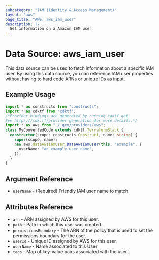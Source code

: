 ```yaml
---
subcategory: "IAM (Identity & Access Management)"
layout: "aws"
page_title: "AWS: aws_iam_user"
description: |-
  Get information on a Amazon IAM user
---
```


# Data Source: aws_iam_user

This data source can be used to fetch information about a specific
IAM user. By using this data source, you can reference IAM user
properties without having to hard code ARNs or unique IDs as input.

## Example Usage

```typescript
import * as constructs from "constructs";
import * as cdktf from "cdktf";
/*Provider bindings are generated by running cdktf get.
See https://cdk.tf/provider-generation for more details.*/
import * as aws from "./.gen/providers/aws";
class MyConvertedCode extends cdktf.TerraformStack {
  constructor(scope: constructs.Construct, name: string) {
    super(scope, name);
    new aws.dataAwsIamUser.DataAwsIamUser(this, "example", {
      userName: "an_example_user_name",
    });
  }
}

```

## Argument Reference

* `userName` - (Required) Friendly IAM user name to match.

## Attributes Reference

* `arn` - ARN assigned by AWS for this user.
* `path` - Path in which this user was created.
* `permissionsBoundary` - The ARN of the policy that is used to set the permissions boundary for the user.
* `userId` - Unique ID assigned by AWS for this user.
* `userName` - Name associated to this User
* `tags` - Map of key-value pairs associated with the user.

<!-- cache-key: cdktf-0.17.0-pre.15 input-29763165549ebf5c526192958296de55e8d87aa2a43ebb14048239c581942c7d -->
